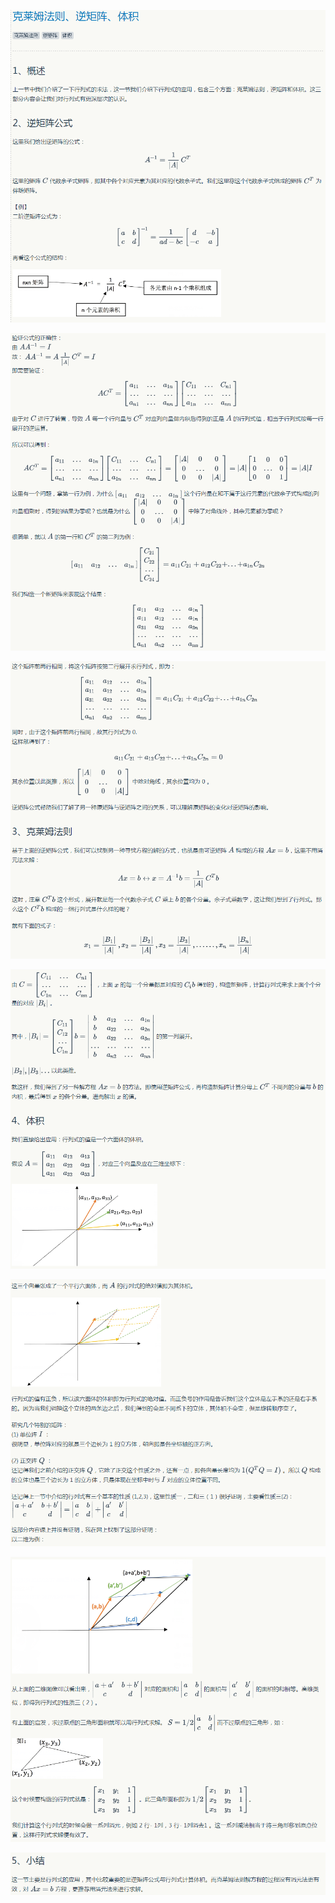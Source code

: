 
![](../images/20/LA_20_1.png)

![](../images/20/LA_20_2.png)

![](../images/20/LA_20_3.png)

![](../images/20/LA_20_4.png)

![](../images/20/LA_20_5.png)

![](../images/20/LA_20_6.png)

![](../images/20/LA_20_7.png)